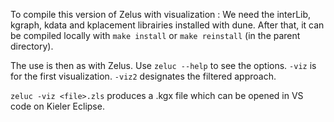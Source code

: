 To compile this version of Zelus with visualization : 
We need the interLib, kgraph, kdata and kplacement librairies installed with dune.
After that, it can be compiled locally with 
```make install``` or ```make reinstall``` (in the parent directory).

The use is then as with Zelus.
Use ```zeluc --help``` to see the options.
`-viz` is for the first visualization.
`-viz2` designates the filtered approach.

`zeluc -viz <file>.zls` produces a <file>.kgx file which can be opened in VS code on Kieler Eclipse.

